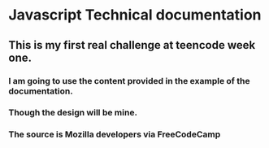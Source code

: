 # Javascript Technical documentation

## This is my first real challenge at teencode week one.

### I am going to use the content provided in the example of the documentation.

### Though the design will be mine.

### The source is Mozilla developers via FreeCodeCamp
